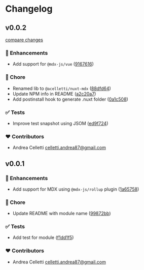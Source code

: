 # Changelog


## v0.0.2

[compare changes](https://github.com/acelletti/nuxt-mdx/compare/v0.0.1...v0.0.2)

### 🚀 Enhancements

- Add support for `@mdx-js/vue` ([9167616](https://github.com/acelletti/nuxt-mdx/commit/9167616))

### 🏡 Chore

- Renamed lib to `@acelletti/nuxt-mdx` ([88dfd64](https://github.com/acelletti/nuxt-mdx/commit/88dfd64))
- Update NPM info in README ([a2c20a7](https://github.com/acelletti/nuxt-mdx/commit/a2c20a7))
- Add postinstall hook to generate .nuxt folder ([0a1c508](https://github.com/acelletti/nuxt-mdx/commit/0a1c508))

### ✅ Tests

- Improve test snapshot using JSOM ([ed9f724](https://github.com/acelletti/nuxt-mdx/commit/ed9f724))

### ❤️ Contributors

- Andrea Celletti <celletti.andrea87@gmail.com>

## v0.0.1


### 🚀 Enhancements

- Add support for MDX using `@mdx-js/rollup` plugin ([1a65758](https://github.com/acelletti/nuxt-mdx/commit/1a65758))

### 🏡 Chore

- Update README with module name ([99872bb](https://github.com/acelletti/nuxt-mdx/commit/99872bb))

### ✅ Tests

- Add test for module ([f1dd1f5](https://github.com/acelletti/nuxt-mdx/commit/f1dd1f5))

### ❤️ Contributors

- Andrea Celletti <celletti.andrea87@gmail.com>

